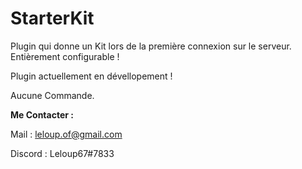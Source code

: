 # StarterKit
Plugin qui donne un Kit lors de la première connexion sur le serveur. Entièrement configurable !

Plugin actuellement en dévellopement !

Aucune Commande.

**Me Contacter :**

Mail : leloup.of@gmail.com

Discord : Leloup67#7833
